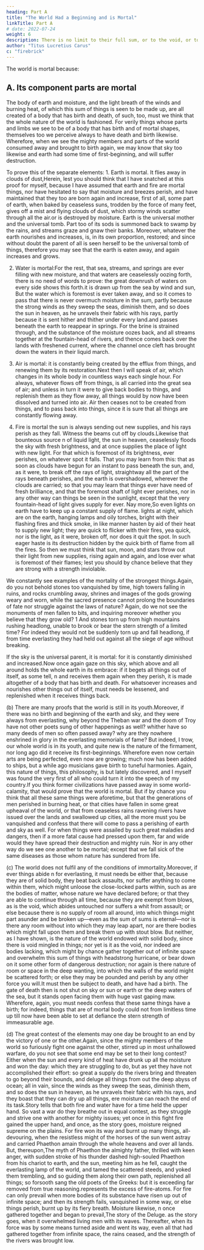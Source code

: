 ```yaml
---
heading: Part A
title: "The World Had a Beginning and is Mortal"
linkTitle: Part A
# date: 2022-07-24
weight: 6
description: There is no limit to their full sum, or to the void, or to the space in which all things are carried on
author: "Titus Lucretius Carus"
c: "firebrick"
---
```



The world is mortal because:

## A. Its component parts are mortal

The body of earth and moisture, and the light breath of the winds and burning heat, of which this sum of things is seen to be made up, are all created of a body that has birth and death, of such, too, must we think that the whole nature of the world is fashioned. For verily things whose parts and limbs we see to be of a body that has birth and of mortal shapes, themselves too we perceive always to have death and birth likewise. Wherefore, when we see the mighty members and parts of the world consumed away and brought to birth again, we may know that sky too likewise and earth had some time of first-beginning, and will suffer destruction.

To prove this of the separate elements: 1. Earth is mortal. It flies away in clouds of dust,Herein, lest you should think that I have snatched at this proof for myself, because I have assumed that earth and fire are mortal things, nor have hesitated to say that moisture and breezes perish, and have maintained that they too are born again and increase, first of all, some part of earth, when baked by ceaseless suns, trodden by the force of many feet, gives off a mist and flying clouds of dust, which stormy winds scatter through all the air.or is destroyed by moisture. Earth is the universal mother and the universal tomb. Part too of its sods is summoned back to swamp by the rains, and streams graze and gnaw their banks. Moreover, whatever the earth nourishes and increases, is, in its own proportion, restored; and since without doubt the parent of all is seen herself to be the universal tomb of things, therefore you may see that the earth is eaten away, and again increases and grows.

2. Water is mortal:For the rest, that sea, streams, and springs are ever filling with new moisture, and that waters are ceaselessly oozing forth, there is no need of words to prove: the great downrush of waters on every side shows this forth.it is drawn up from the sea by wind and sun, But the water which is foremost is ever taken away, and so it comes to pass that there is never overmuch moisture in the sum, partly because the strong winds as they sweep the seas, diminish them, and so does the sun in heaven, as he unravels their fabric with his rays, partly because it is sent hither and thither under every land.and passes beneath the earth to reappear in springs. For the brine is strained through, and the substance of the moisture oozes back, and all streams together at the fountain-head of rivers, and thence comes back over the lands with freshened current, where the channel once cleft has brought down the waters in their liquid march.

3. Air is mortal: it is constantly being created by the efflux from things, and renewing them by its restoration.Next then I will speak of air, which changes in its whole body in countless ways each single hour. For always, whatever flows off from things, is all carried into the great sea of air; and unless in turn it were to give back bodies to things, and replenish them as they flow away, all things would by now have been dissolved and turned into air. Air then ceases not to be created from things, and to pass back into things, since it is sure that all things are constantly flowing away.

4. Fire is mortal the sun is always sending out new supplies, and his rays perish as they fall. Witness the beams cut off by clouds.Likewise that bounteous source
n
 of liquid light, the sun in heaven, ceaselessly floods the sky with fresh brightness, and at once supplies the place of light with new light. For that which is foremost of its brightness, ever perishes, on whatever spot it falls. That you may learn from this: that as soon as clouds have begun for an instant to pass beneath the sun, and, as it were, to break off the rays of light, straightway all the part of the rays beneath perishes, and the earth is overshadowed, wherever the clouds are carried; so that you may learn that things ever have need of fresh brilliance, and that the foremost shaft of light ever perishes, nor in any other way can things be seen in the sunlight, except that the very fountain-head of light gives supply for ever. Nay more,So even lights on earth have to keep up a constant supply of flame. lights at night, which are on the earth, hanging lamps and oily torches, bright with their flashing fires and thick smoke, in like manner hasten by aid of their heat to supply new light; they are quick to flicker with their fires, yea quick, nor is the light, as it were, broken off, nor does it quit the spot. In such eager haste is its destruction hidden by the quick birth of flame from all the fires. So then we must think that sun, moon, and stars throw out their light from new supplies, rising again and again, and lose ever what is foremost of their flames; lest you should by chance believe that they are strong with a strength inviolable.

We constantly see examples of the mortality of the strongest things.Again, do you not behold stones too vanquished by time, high towers falling in ruins, and rocks crumbling away, shrines and images of the gods growing weary and worn, while the sacred presence cannot prolong the boundaries of fate nor struggle against the laws of nature? Again, do we not see the monuments of men fallen to bits, and inquiring moreover whether you believe that they grow old?
1
 And stones torn up from high mountains rushing headlong, unable to brook or bear the stern strength of a limited time? For indeed they would not be suddenly torn up and fall headlong, if from time everlasting they had held out against all the siege of age without breaking.

If the sky is the universal parent, it is mortal: for it is constantly diminished and increased.Now once again gaze on this sky, which above and all around holds the whole earth in its embrace: if it begets all things out of itself, as some tell,
n
 and receives them again when they perish, it is made altogether of a body that has birth and death. For whatsoever increases and nourishes other things out of itself, must needs be lessened, and replenished when it receives things back.

(b) There are many proofs that the world is still in its youth.Moreover, if there was no birth and beginning of the earth and sky, and they were always from everlasting, why beyond the Theban war and the doom of Troy have not other poets sung of other happenings as well? whither have so many deeds of men so often passed away? why are they nowhere enshrined in glory in the everlasting memorials of fame? But indeed, I trow, our whole world is in its youth, and quite new is the nature of the firmament, nor long ago did it receive its first-beginnings. Wherefore even now certain arts are being perfected, even now are growing; much now has been added to ships, but a while ago musicians gave birth to tuneful harmonies. Again, this nature of things, this philosophy, is but lately discovered, and I myself was found the very first of all who could turn it into the speech of my country.If you think former civilizations have passed away in some world-calamity, that would prove that the world is mortal. But if by chance you think that all these same things were aforetime, but that the generations of men perished in burning heat, or that cities have fallen in some great upheaval of the world, or that from ceaseless rains ravening rivers have issued over the lands and swallowed up cities, all the more must you be vanquished and confess that there will come to pass a perishing of earth and sky as well. For when things were assailed by such great maladies and dangers, then if a more fatal cause had pressed upon them, far and wide would they have spread their destruction and mighty ruin. Nor in any other way do we see one another to be mortal; except that we fall sick of the same diseases as those whom nature has sundered from life.

(c) The world does not fulfil any of the conditions of immortality.Moreover, if ever things abide
n
 for everlasting, it must needs be either that, because they are of solid body, they beat back assaults, nor suffer anything to come within them, which might unloose the close-locked parts within, such as are the bodies of matter, whose nature we have declared before; or that they are able to continue through all time, because they are exempt from blows, as is the void, which abides untouched nor suffers a whit from assault; or else because there is no supply of room all around, into which things might part asunder and be broken up—even as the sum of sums is eternal—nor is there any room without into which they may leap apart, nor are there bodies which might fall upon them and break them up with stout blow. But neither, as I have shown, is the nature of the world endowed with solid body, since there is void mingled in things; nor yet is it as the void, nor indeed are bodies lacking, which might by chance gather together out of infinite space and overwhelm this sum of things with headstrong hurricane, or bear down on it some other form of dangerous destruction; nor again is there nature of room or space in the deep wanting, into which the walls of the world might be scattered forth; or else they may be pounded and perish by any other force you will.It must then be subject to death, and have had a birth. The gate of death then is not shut on sky or sun or earth or the deep waters of the sea, but it stands open facing them with huge vast gaping maw. Wherefore, again, you must needs confess that these same things have a birth; for indeed, things that are of mortal body could not from limitless time up till now have been able to set at defiance the stern strength of immeasurable age.

(d) The great contest of the elements may one day be brought to an end by the victory of one or the other.Again, since the mighty members of the world so furiously fight one against the other, stirred up in most unhallowed warfare, do you not see that some end may be set to their long contest? Either when the sun and every kind of heat have drunk up all the moisture and won the day: which they are struggling to do, but as yet they have not accomplished their effort: so great a supply do the rivers bring and threaten to go beyond their bounds, and deluge all things from out the deep abyss of ocean; all in vain, since the winds as they sweep the seas, diminish them, and so does the sun in heaven, as he unravels their fabric with his rays, and they boast that they can dry up all things, ere moisture can reach the end of its task.Story tells that both fire and water have for a time held the upper hand. So vast a war do they breathe out in equal contest, as they struggle and strive one with another for mighty issues; yet once in this fight fire gained the upper hand, and once, as the story goes, moisture reigned supreme on the plains. For fire won its way and burnt up many things, all-devouring, when the resistless might of the horses of the sun went astray and carried Phaethon amain through the whole heavens and over all lands. But, thereupon,The myth of Phaethon the almighty father, thrilled with keen anger, with sudden stroke of his thunder dashed high-souled Phaethon from his chariot to earth, and the sun, meeting him as he fell, caught the everlasting lamp of the world, and tamed the scattered steeds, and yoked them trembling, and so guiding them along their own path, replenished all things; so forsooth sang the old poets of the Greeks: but it is exceeding far removed from true reasoning.represents the excess of fire-atoms. For fire can only prevail when more bodies of its substance have risen up out of infinite space; and then its strength fails, vanquished in some way, or else things perish, burnt up by its fiery breath. Moisture likewise,
n
 once gathered together and began to prevail,The story of the Deluge. as the story goes, when it overwhelmed living men with its waves. Thereafter, when its force was by some means turned aside and went its way, even all that had gathered together from infinite space, the rains ceased, and the strength of the rivers was brought low.

